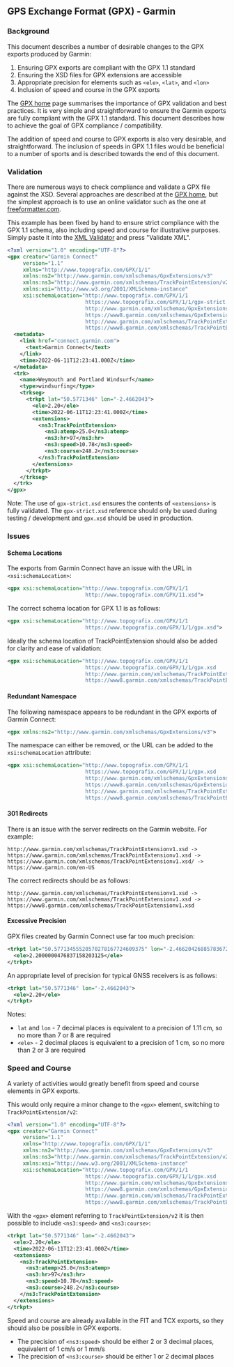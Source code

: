 ## GPS Exchange Format (GPX) - Garmin

### Background

This document describes a number of desirable changes to the GPX exports produced by Garmin:

1. Ensuring GPX exports are compliant with the GPX 1.1 standard
2. Ensuring the XSD files for GPX extensions are accessible
3. Appropriate precision for elements such as `<ele>`, `<lat>`, and `<lon>`
4. Inclusion of speed and course in the GPX exports

The [GPX home](https://www.topografix.com/gpx_validation.asp) page summarises the importance of GPX validation and best practices. It is very simple and straightforward to ensure the Garmin exports are fully compliant with the GPX 1.1 standard. This document describes how to achieve the goal of GPX compliance / compatibility.

The addition of speed and course to GPX exports is also very desirable, and straightforward. The inclusion of speeds in GPX 1.1 files would be beneficial to a number of sports and is described towards the end of this document. 



### Validation

There are numerous ways to check compliance and validate a GPX file against the XSD. Several approaches are described at the [GPX home](https://www.topografix.com/gpx_validation.asp), but the simplest approach is to use an online validator such as the one at [freeformatter.com](https://www.freeformatter.com/xml-validator-xsd.html).

This example has been fixed by hand to ensure strict compliance with the GPX 1.1 schema, also including speed and course for illustrative purposes. Simply paste it into the [XML Validator](https://www.freeformatter.com/xml-validator-xsd.html) and press "Validate XML".

```xml
<?xml version="1.0" encoding="UTF-8"?>
<gpx creator="Garmin Connect"
     version="1.1"
     xmlns="http://www.topografix.com/GPX/1/1"
     xmlns:ns2="http://www.garmin.com/xmlschemas/GpxExtensions/v3"
     xmlns:ns3="http://www.garmin.com/xmlschemas/TrackPointExtension/v2"
     xmlns:xsi="http://www.w3.org/2001/XMLSchema-instance"
     xsi:schemaLocation="http://www.topografix.com/GPX/1/1
                         https://www.topografix.com/GPX/1/1/gpx-strict.xsd
                         http://www.garmin.com/xmlschemas/GpxExtensions/v3
                         https://www8.garmin.com/xmlschemas/GpxExtensionsv3.xsd
                         http://www.garmin.com/xmlschemas/TrackPointExtension/v2
                         https://www8.garmin.com/xmlschemas/TrackPointExtensionv2.xsd">
  <metadata>
    <link href="connect.garmin.com">
      <text>Garmin Connect</text>
    </link>
    <time>2022-06-11T12:23:41.000Z</time>
  </metadata>
  <trk>
    <name>Weymouth and Portland Windsurf</name>
    <type>windsurfing</type>
    <trkseg>
      <trkpt lat="50.5771346" lon="-2.4662043">
        <ele>2.20</ele>
        <time>2022-06-11T12:23:41.000Z</time>
        <extensions>
          <ns3:TrackPointExtension>
            <ns3:atemp>25.0</ns3:atemp>
            <ns3:hr>97</ns3:hr>
            <ns3:speed>10.78</ns3:speed>
            <ns3:course>248.2</ns3:course>
          </ns3:TrackPointExtension>
        </extensions>
      </trkpt>
    </trkseg>
  </trk>
</gpx>
```

Note: The use of `gpx-strict.xsd` ensures the contents of `<extensions>` is fully validated. The `gpx-strict.xsd` reference should only be used during testing / development and `gpx.xsd` should be used in production.



### Issues

#### Schema Locations

The exports from Garmin Connect have an issue with the URL in `<xsi:schemaLocation>`:

```xml
<gpx xsi:schemaLocation="http://www.topografix.com/GPX/1/1
                         http://www.topografix.com/GPX/11.xsd">
```

The correct schema location for GPX 1.1 is as follows:

```xml
<gpx xsi:schemaLocation="http://www.topografix.com/GPX/1/1
                         https://www.topografix.com/GPX/1/1/gpx.xsd">
```
Ideally the schema location of TrackPointExtension should also be added for clarity and ease of validation:

```xml
<gpx xsi:schemaLocation="http://www.topografix.com/GPX/1/1
                         https://www.topografix.com/GPX/1/1/gpx.xsd
                         http://www.garmin.com/xmlschemas/TrackPointExtension/v1
                         https://www8.garmin.com/xmlschemas/TrackPointExtensionv1.xsd">
```



#### Redundant Namespace

The following namespace appears to be redundant in the GPX exports of Garmin Connect:

```xml
<gpx xmlns:ns2="http://www.garmin.com/xmlschemas/GpxExtensions/v3">
```

The namespace can either be removed, or the URL can be added to the `xsi:schemaLocation` attribute:

```xml
<gpx xsi:schemaLocation="http://www.topografix.com/GPX/1/1
                         https://www.topografix.com/GPX/1/1/gpx.xsd
                         http://www.garmin.com/xmlschemas/GpxExtensions/v3
                         https://www8.garmin.com/xmlschemas/GpxExtensionsv3.xsd
                         http://www.garmin.com/xmlschemas/TrackPointExtension/v1
                         https://www8.garmin.com/xmlschemas/TrackPointExtensionv1.xsd">
```



#### 301 Redirects

There is an issue with the server redirects on the Garmin website. For example:

```
http://www.garmin.com/xmlschemas/TrackPointExtensionv1.xsd ->
https://www.garmin.com/xmlschemas/TrackPointExtensionv1.xsd ->
https://www.garmin.com/xmlschemas/TrackPointExtensionv1.xsd/ ->
https://www.garmin.com/en-US
```

The correct redirects should be as follows:

```
http://www.garmin.com/xmlschemas/TrackPointExtensionv1.xsd ->
https://www.garmin.com/xmlschemas/TrackPointExtensionv1.xsd ->
https://www8.garmin.com/xmlschemas/TrackPointExtensionv1.xsd
```



#### Excessive Precision

GPX files created by Garmin Connect use far too much precision:

```xml
<trkpt lat="50.57713455520570278167724609375" lon="-2.46620426885783672332763671875">
  <ele>2.2000000476837158203125</ele>
</trkpt>
```

An appropriate level of precision for typical GNSS receivers is as follows:

```xml
<trkpt lat="50.5771346" lon="-2.4662043">
  <ele>2.20</ele>
</trkpt>
```

Notes:

- `lat` and `lon` - 7 decimal places is equivalent to a precision of 1.11 cm, so no more than 7 or 8 are required
- `<ele>` - 2 decimal places is equivalent to a precision of 1 cm, so no more than 2 or 3 are required



### Speed and Course

A variety of activities would greatly benefit from speed and course elements in GPX exports.

This would only require a minor change to the `<gpx>` element, switching to `TrackPointExtension/v2`:

```xml
<?xml version="1.0" encoding="UTF-8"?>
<gpx creator="Garmin Connect"
     version="1.1"
     xmlns="http://www.topografix.com/GPX/1/1"
     xmlns:ns2="http://www.garmin.com/xmlschemas/GpxExtensions/v3"
     xmlns:ns3="http://www.garmin.com/xmlschemas/TrackPointExtension/v2"
     xmlns:xsi="http://www.w3.org/2001/XMLSchema-instance"
     xsi:schemaLocation="http://www.topografix.com/GPX/1/1
                         https://www.topografix.com/GPX/1/1/gpx.xsd
                         http://www.garmin.com/xmlschemas/GpxExtensions/v3
                         https://www8.garmin.com/xmlschemas/GpxExtensionsv3.xsd
                         http://www.garmin.com/xmlschemas/TrackPointExtension/v2
                         https://www8.garmin.com/xmlschemas/TrackPointExtensionv2.xsd">
```

With the `<gpx>` element referring to `TrackPointExtension/v2` it is then possible to include `<ns3:speed>` and `<ns3:course>`:

```xml
<trkpt lat="50.5771346" lon="-2.4662043">
  <ele>2.20</ele>
  <time>2022-06-11T12:23:41.000Z</time>
  <extensions>
    <ns3:TrackPointExtension>
      <ns3:atemp>25.0</ns3:atemp>
      <ns3:hr>97</ns3:hr>
      <ns3:speed>10.78</ns3:speed>
      <ns3:course>248.2</ns3:course>
    </ns3:TrackPointExtension>
  </extensions>
</trkpt>
```

Speed and course are already available in the FIT and TCX exports, so they should also be possible in GPX exports.

- The precision of `<ns3:speed>` should be either 2 or 3 decimal places, equivalent of 1 cm/s or 1 mm/s
- The precision of `<ns3:course>` should be either 1 or 2 decimal places